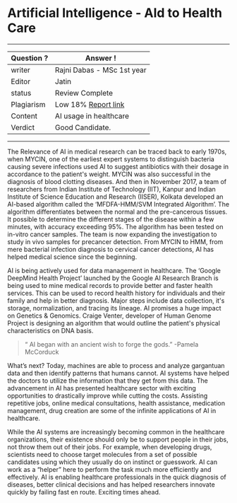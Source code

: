 # Artificial Intelligence - AId to Health Care

---
Question ? | Answer ! |
--- | --- |
writer | Rajni Dabas - MSc 1st year
Editor | Jatin
status | Review Complete
Plagiarism | Low 18% [Report link](./plag_reports/plag_aid_in_healthcare.pdf)
Content | AI usage in healthcare
Verdict | Good Candidate.
---

The Relevance of AI in medical research can be traced back to early 1970s, when MYCIN, one of the earliest expert systems to distinguish bacteria causing severe infections used AI to suggest antibiotics with their dosage in accordance to the patient's weight. MYCIN was also successful in the diagnosis of blood clotting diseases.
And then in November 2017, a team of researchers from Indian Institute of Technology (IIT), Kanpur and Indian Institute of Science Education and Research (IISER), Kolkata developed an AI-based algorithm called the 
‘MFDFA-HMM/SVM Integrated Algorithm’. The algorithm differentiates between the normal and the pre-cancerous tissues. It possible to determine the different stages of the disease within a few minutes, with accuracy exceeding 95%. The algorithm has been tested on in-vitro cancer samples. The team is now expanding the investigation to study in vivo samples for precancer detection. 
From MYCIN to HMM, from mere bacterial infection diagnosis to cervical cancer detections, AI has helped medical science since the beginning.

AI is being actively used for data management in healthcare.
The ‘Google DeepMind Health Project’ launched by the Google AI Research Branch is being used to mine medical records to provide better and faster health services. This can be used to record health history for individuals and their family and help in better diagnosis. Major steps include data collection, it's storage, normalization, and tracing its lineage.
AI promises a huge impact on Genetics & Genomics. Craige Venter, developer of Human Genome Project is designing an algorithm that would outline the patient's physical characteristics on DNA basis. 

> “ AI began with an ancient wish to forge the gods.” -Pamela McCorduck

What’s next?
Today, machines are able to process and analyze gargantuan data and then identify patterns that humans cannot. AI systems have helped the doctors to utilize the information that they get from this data. The advancement in AI has presented healthcare sector with exciting opportunities to drastically improve while cutting the costs. Assisting repetitive jobs, online medical consultations, health assistance, medication management, drug creation are some of the infinite applications of AI in healthcare.

While the AI systems are increasingly becoming common in the healthcare organizations, their existence should only be to support people in their jobs, not throw them out of their jobs. For example, when developing drugs, scientists need to choose target molecules from a set of possible candidates using which they usually do on instinct or guesswork. AI can work as a “helper” here to perform the task much more efficiently and effectively. 
AI is enabling healthcare professionals in the quick diagnosis of diseases, better clinical decisions and has helped researchers innovate quickly by failing fast en route. Exciting times ahead.
